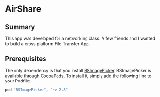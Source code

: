 # AirShare

## Summary

This app was developed for a networking class.  A few friends and I wanted to build a cross platform File Transfer App.  

## Prerequisites

The only dependency is that you install [BSImagePicker](https://github.com/mikaoj/BSImagePicker). BSImagePicker is available through CocoaPods. To install it, simply add the following line to your Podfile:

```ruby
pod "BSImagePicker", "~> 2.8"
```
